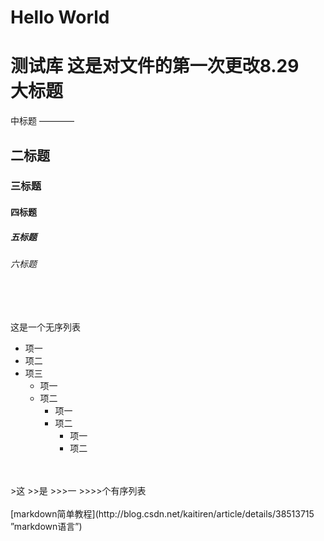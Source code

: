 # Hello World
测试库
这是对文件的第一次更改8.29 <br>
大标题
======
中标题
————

## 二标题
### 三标题
#### 四标题
##### 五标题
###### 六标题
<br>
<br>

这是一个无序列表
* 项一
* 项二
* 项三
	* 项一
	* 项二
		* 项一
		* 项二
			* 项一
			* 项二
<br>
<br>
>这
>>是
>>>一
>>>>个有序列表
<br>
<br>
[markdown简单教程](http://blog.csdn.net/kaitiren/article/details/38513715 ”markdown语言”)

